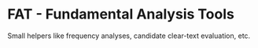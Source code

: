 
# FAT - Fundamental Analysis Tools

Small helpers like frequency analyses, candidate clear-text evaluation, etc.

